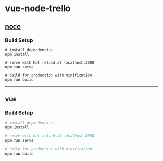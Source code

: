 # vue-node-trello

## [node](https://github.com/youjaewoong/vue-node-trello/tree/master/node)
### Build Setup
```
# install dependencies
npm install

# serve with hot reload at localhost:3000
npm run serve

# build for production with minification
npm run build
```
------------------------------------------------------------------
## [vue](https://github.com/youjaewoong/vue-node-trello/tree/master/vue)
### Build Setup

``` bash
# install dependencies
npm install

# serve with hot reload at localhost:8080
npm run serve

# build for production with minification
npm run build
```
